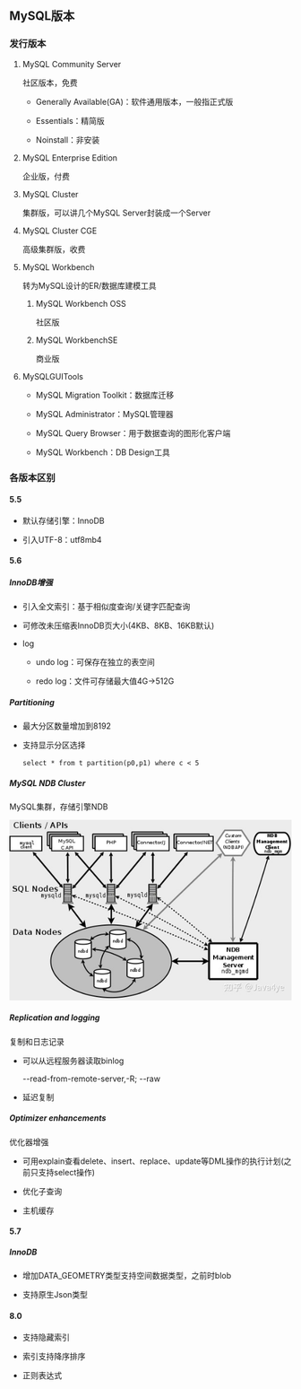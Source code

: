 ## MySQL版本

### 发行版本

1. MySQL Community Server
   
    社区版本，免费

    * Generally Available(GA)：软件通用版本，一般指正式版
    
    * Essentials：精简版
    
    * Noinstall：非安装
   
2. MySQL Enterprise Edition
   
    企业版，付费
   
3. MySQL Cluster
   
    集群版，可以讲几个MySQL Server封装成一个Server
   
4. MySQL Cluster CGE
   
    高级集群版，收费
   
5. MySQL Workbench

    转为MySQL设计的ER/数据库建模工具
   
    1. MySQL Workbench OSS
        
        社区版
       
    2. MySQL WorkbenchSE
    
        商业版
       
6. MySQLGUITools

    * MySQL Migration Toolkit：数据库迁移
   
    * MySQL Administrator：MySQL管理器
    
    * MySQL Query Browser：用于数据查询的图形化客户端
    
    * MySQL Workbench：DB Design工具

### 各版本区别

#### 5.5

* 默认存储引擎：InnoDB

* 引入UTF-8：utf8mb4

#### 5.6

##### InnoDB增强

* 引入全文索引：基于相似度查询/关键字匹配查询

* 可修改未压缩表InnoDB页大小(4KB、8KB、16KB默认)

* log

    * undo log：可保存在独立的表空间
      
    * redo log：文件可存储最大值4G->512G

##### Partitioning

* 最大分区数量增加到8192

* 支持显示分区选择

    ```mysql
    select * from t partition(p0,p1) where c < 5
    ```

##### MySQL NDB Cluster

MySQL集群，存储引擎NDB

![NDBCluster.png](images/NDBCluster.png)

##### Replication and logging

复制和日志记录

* 可以从远程服务器读取binlog

    --read-from-remote-server,-R;
    --raw
  
* 延迟复制
    
##### Optimizer enhancements

优化器增强

* 可用explain查看delete、insert、replace、update等DML操作的执行计划(之前只支持select操作)

* 优化子查询

* 主机缓存

#### 5.7

##### InnoDB

* 增加DATA_GEOMETRY类型支持空间数据类型，之前时blob

* 支持原生Json类型

#### 8.0

* 支持隐藏索引

* 索引支持降序排序

* 正则表达式
